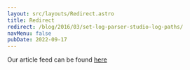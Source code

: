 ```yaml
---
layout: src/layouts/Redirect.astro
title: Redirect
redirect: /blog/2016/03/set-log-parser-studio-log-paths/
navMenu: false
pubDate: 2022-09-17
---
```

<div>
Our article feed can be found <a href="/blog/2016/03/set-log-parser-studio-log-paths/">here</a>
</div>
